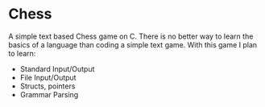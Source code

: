 Chess
=====

A simple text based Chess game on C. There is no 
better way to learn the basics of a language than
coding a simple text game. With this game I plan to 
learn:

+ Standard Input/Output
+ File Input/Output
+ Structs, pointers
+ Grammar Parsing


